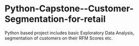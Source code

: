 # Python-Capstone--Customer-Segmentation-for-retail
Python based project includes basic Exploratory Data Analysis, segmentation of customers on their RFM Scores etc.
